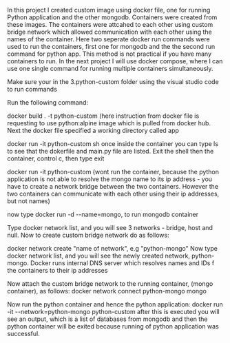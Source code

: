 In this project I created custom image using docker file, one for running Python application and the other mongodb. Containers were created from these images. The containers were attcahed to each other using custom bridge network which allowed communication with each other using the names of the container. Here two seperate docker run commands were used to run the containers, first one for mongodb and the the second run command for python app. This method is not practical if you have many containers to run. In the next project I will use docker compose, where I can use one single command for running multiple containers simultaneously.

Make sure your in the 3.python-custom folder using the visual studio code to run commands

Run the following command:

docker build . -t python-custom (here instruction from docker file is requesting to use python:alpine image which is pulled from docker hub. Next the docker file specified a working directory called app

docker run -it python-custom sh
once inside the container you can type ls to see that the dokerfile and main.py file are listed. Exit the shell then the container, control c, then type exit

docker run -it python-custom (wont run the container, because the python application is not able to resolve the mongo name to its ip address - you have to create a network bridge between the two containers. However the two containers can communicate with each other using their ip addresses, but not names)

now type docker run -d --name=mongo, to run mongodb container

Type docker network list, and you will see 3 networks - bridge, host and null.
Now to create custom bridge network do as follows:

docker network create "name of network", e.g "python-mongo"
Now type docker network list, and you will see the newly created network, python-mongo. Docker runs internal DNS server which resolves names and IDs f the containers to their ip addresses

Now attach the custom bridge network to the running container, (mongo container), as follows:
docker network connect python-mongo mongo

Now run the python container and hence the python application:
docker run -it --network=python-mongo python-custom
after this is executed you will see an output, which is a list of databases from mongodb and then the python container will be exited because running of python application was successful.

